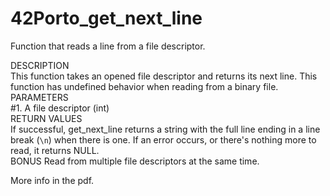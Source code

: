 # 42Porto_get_next_line

Function that reads a line from a file descriptor.  
  
DESCRIPTION  
This function takes an opened file descriptor and returns its next line.
This function has undefined behavior when reading from a binary file.  
PARAMETERS  
#1. A file descriptor (int)  
RETURN VALUES  
If successful, get_next_line returns a string with the full line ending in a line break (`\n`) when there is one. 
If an error occurs, or there's nothing more to read, it returns NULL.  
BONUS
Read from multiple file descriptors at the same time.

More info in the pdf.
